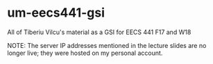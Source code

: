 # um-eecs441-gsi
All of Tiberiu Vilcu's material as a GSI for EECS 441 F17 and W18

NOTE: The server IP addresses mentioned in the lecture slides are no longer live; they were hosted on my personal account.